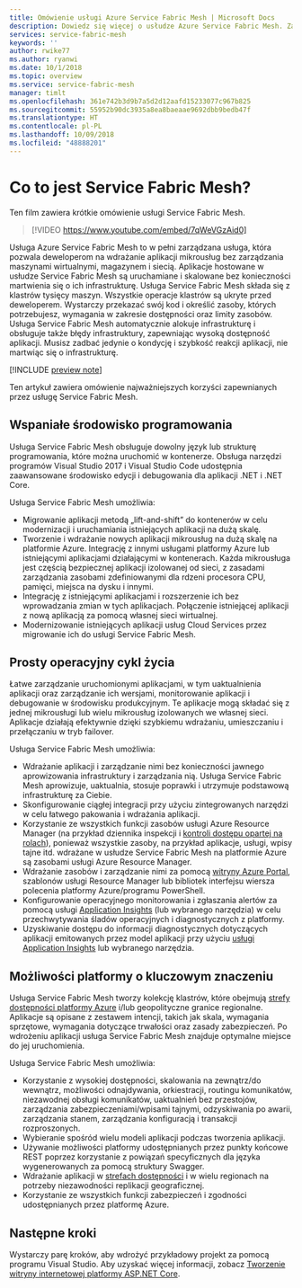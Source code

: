 ```yaml
---
title: Omówienie usługi Azure Service Fabric Mesh | Microsoft Docs
description: Dowiedz się więcej o usłudze Azure Service Fabric Mesh. Za pomocą usługi Service Fabric Mesh możesz wdrożyć i skalować aplikację bez martwienia się o wymagania infrastruktury aplikacji.
services: service-fabric-mesh
keywords: ''
author: rwike77
ms.author: ryanwi
ms.date: 10/1/2018
ms.topic: overview
ms.service: service-fabric-mesh
manager: timlt
ms.openlocfilehash: 361e742b3d9b7a5d2d12aafd15233077c967b825
ms.sourcegitcommit: 55952b90dc3935a8ea8baeaae9692dbb9bedb47f
ms.translationtype: HT
ms.contentlocale: pl-PL
ms.lasthandoff: 10/09/2018
ms.locfileid: "48888201"
---
```

# <a name="what-is-service-fabric-mesh"></a>Co to jest Service Fabric Mesh?

Ten film zawiera krótkie omówienie usługi Service Fabric Mesh.
> [!VIDEO https://www.youtube.com/embed/7qWeVGzAid0]

Usługa Azure Service Fabric Mesh to w pełni zarządzana usługa, która pozwala deweloperom na wdrażanie aplikacji mikrousług bez zarządzania maszynami wirtualnymi, magazynem i siecią. Aplikacje hostowane w usłudze Service Fabric Mesh są uruchamiane i skalowane bez konieczności martwienia się o ich infrastrukturę.  Usługa Service Fabric Mesh składa się z klastrów tysięcy maszyn.  Wszystkie operacje klastrów są ukryte przed deweloperem. Wystarczy przekazać swój kod i określić zasoby, których potrzebujesz, wymagania w zakresie dostępności oraz limity zasobów.  Usługa Service Fabric Mesh automatycznie alokuje infrastrukturę i obsługuje także błędy infrastruktury, zapewniając wysoką dostępność aplikacji. Musisz zadbać jedynie o kondycję i szybkość reakcji aplikacji, nie martwiąc się o infrastrukturę.  

[!INCLUDE [preview note](./includes/include-preview-note.md)]

Ten artykuł zawiera omówienie najważniejszych korzyści zapewnianych przez usługę Service Fabric Mesh.

## <a name="great-developer-experience"></a>Wspaniałe środowisko programowania

Usługa Service Fabric Mesh obsługuje dowolny język lub strukturę programowania, które można uruchomić w kontenerze. Obsługa narzędzi programów Visual Studio 2017 i Visual Studio Code udostępnia zaawansowane środowisko edycji i debugowania dla aplikacji .NET i .NET Core. 

Usługa Service Fabric Mesh umożliwia:

- Migrowanie aplikacji metodą „lift-and-shift” do kontenerów w celu modernizacji i uruchamiania istniejących aplikacji na dużą skalę.
- Tworzenie i wdrażanie nowych aplikacji mikrousług na dużą skalę na platformie Azure.  Integrację z innymi usługami platformy Azure lub istniejącymi aplikacjami działającymi w kontenerach. Każda mikrousługa jest częścią bezpiecznej aplikacji izolowanej od sieci, z zasadami zarządzania zasobami zdefiniowanymi dla rdzeni procesora CPU, pamięci, miejsca na dysku i innymi.
- Integrację z istniejącymi aplikacjami i rozszerzenie ich bez wprowadzania zmian w tych aplikacjach. Połączenie istniejącej aplikacji z nową aplikacją za pomocą własnej sieci wirtualnej.  
- Modernizowanie istniejących aplikacji usług Cloud Services przez migrowanie ich do usługi Service Fabric Mesh.  

## <a name="simple-operational-lifecycle"></a>Prosty operacyjny cykl życia

Łatwe zarządzanie uruchomionymi aplikacjami, w tym uaktualnienia aplikacji oraz zarządzanie ich wersjami, monitorowanie aplikacji i debugowanie w środowisku produkcyjnym. Te aplikacje mogą składać się z jednej mikrousługi lub wielu mikrousług izolowanych we własnej sieci. Aplikacje działają efektywnie dzięki szybkiemu wdrażaniu, umieszczaniu i przełączaniu w tryb failover.

Usługa Service Fabric Mesh umożliwia:

- Wdrażanie aplikacji i zarządzanie nimi bez konieczności jawnego aprowizowania infrastruktury i zarządzania nią.  Usługa Service Fabric Mesh aprowizuje, uaktualnia, stosuje poprawki i utrzymuje podstawową infrastrukturę za Ciebie.
- Skonfigurowanie ciągłej integracji przy użyciu zintegrowanych narzędzi w celu łatwego pakowania i wdrażania aplikacji.
- Korzystanie ze wszystkich funkcji zasobów usługi Azure Resource Manager (na przykład dziennika inspekcji i [kontroli dostępu opartej na rolach](/azure/role-based-access-control/overview)), ponieważ wszystkie zasoby, na przykład aplikacje, usługi, wpisy tajne itd. wdrażane w usłudze Service Fabric Mesh na platformie Azure są zasobami usługi Azure Resource Manager.
- Wdrażanie zasobów i zarządzanie nimi za pomocą [witryny Azure Portal](https://portal.azure.com), szablonów usługi Resource Manager lub bibliotek interfejsu wiersza polecenia platformy Azure/programu PowerShell.
- Konfigurowanie operacyjnego monitorowania i zgłaszania alertów za pomocą usługi [Application Insights](/azure/application-insights/) (lub wybranego narzędzia) w celu przechwytywania śladów operacyjnych i diagnostycznych z platformy.
- Uzyskiwanie dostępu do informacji diagnostycznych dotyczących aplikacji emitowanych przez model aplikacji przy użyciu [usługi Application Insights](/azure/application-insights/) lub wybranego narzędzia.

## <a name="mission-critical-platform-capabilities"></a>Możliwości platformy o kluczowym znaczeniu

Usługa Service Fabric Mesh tworzy kolekcję klastrów, które obejmują [strefy dostępności platformy Azure](/azure/availability-zones/az-overview) i/lub geopolityczne granice regionalne. Aplikacje są opisane z zestawem intencji, takich jak skala, wymagania sprzętowe, wymagania dotyczące trwałości oraz zasady zabezpieczeń.  Po wdrożeniu aplikacji usługa Service Fabric Mesh znajduje optymalne miejsce do jej uruchomienia.

Usługa Service Fabric Mesh umożliwia:

- Korzystanie z wysokiej dostępności, skalowania na zewnątrz/do wewnątrz, możliwości odnajdywania, orkiestracji, routingu komunikatów, niezawodnej obsługi komunikatów, uaktualnień bez przestojów, zarządzania zabezpieczeniami/wpisami tajnymi, odzyskiwania po awarii, zarządzania stanem, zarządzania konfiguracją i transakcji rozproszonych.
- Wybieranie spośród wielu modeli aplikacji podczas tworzenia aplikacji.
- Używanie możliwości platformy udostępnianych przez punkty końcowe REST poprzez korzystanie z powiązań specyficznych dla języka wygenerowanych za pomocą struktury Swagger.
- Wdrażanie aplikacji w [strefach dostępności](/azure/availability-zones/az-overview) i w wielu regionach na potrzeby niezawodności replikacji geograficznej.
- Korzystanie ze wszystkich funkcji zabezpieczeń i zgodności udostępnianych przez platformę Azure.

## <a name="next-steps"></a>Następne kroki

Wystarczy parę kroków, aby wdrożyć przykładowy projekt za pomocą programu Visual Studio. Aby uzyskać więcej informacji, zobacz [Tworzenie witryny internetowej platformy ASP.NET Core](service-fabric-mesh-quickstart-dotnet-core.md). 


<!-- Links -->

[service-fabric-overview]: ../service-fabric/service-fabric-overview.md
